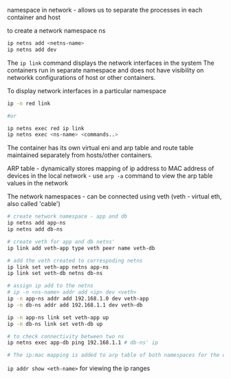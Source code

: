 

namespace in network - allows us to separate the processes in each container and host

to create a network namespace ns

```sh
ip netns add <netns-name>
ip netns add dev
```
The `ip link` command displays the network interfaces in the system
The containers run in separate namespace and does not have visibility on networkk configurations of host or other containers.

To display network interfaces in a particular namespace
```sh
ip -n red link 

#or

ip netns exec red ip link
ip netns exec <ns-name> <commands..>
```

The container has its own virtual eni and arp table and route table maintained separately from hosts/other containers.


ARP table 
    - dynamically stores mapping of ip address to MAC address of devices in the local network
    - use `arp -a` command to view the arp table values in the network

The network namespaces - can be connected using veth (veth - virtual eth, also called 'cable')
```sh
# create network namespace - app and db
ip netns add app-ns
ip netns add db-ns

# create veth for app and db netns'
ip link add veth-app type veth peer name veth-db

# add the veth created to correspoding netns
ip link set veth-app netns app-ns
ip link set veth-db netns db-ns

# assign ip add to the netns
# ip -n <ns-name> addr add <ip> dev <veth>
ip -n app-ns addr add 192.168.1.0 dev veth-app
ip -n db-ns addr add 192.168.1.1 dev veth-db

ip -n app-ns link set veth-app up
ip -n db-ns link set veth-db up

# to check connectivity between two ns
ip netns exec app-db ping 192.168.1.1 # db-ns' ip

# The ip:mac mapping is added to arp table of both namespaces for the other one.

```

`ip addr show <eth-name>` for viewing the ip ranges

